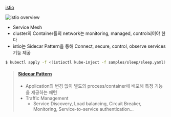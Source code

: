 [istio](https://istio.io)




![istio overview](./images/istio_overview.png)

* Service Mesh
* cluster의 Container들의 network는 monitoring, managed, control되어야 한다
* istio는 Sidecar Pattern을 통해 Connect, secure, control, observe services 기능 제공


```sh
$ kubectl apply -f <(istioctl kube-inject -f samples/sleep/sleep.yaml)
```


> #### [Sidecar Pattern](https://docs.microsoft.com/en-us/azure/architecture/patterns/sidecar)
> * Application의 변경 없이 별도의 process/container에 배포해 특정 기능을 제공하는 패턴
> * Traffic Management
>   * Service Discovery, Load balancing, Circuit Breaker, Monitoring, Service-to-service authentication...




